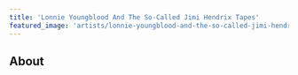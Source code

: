 ```yaml
---
title: 'Lonnie Youngblood And The So-Called Jimi Hendrix Tapes'
featured_image: 'artists/lonnie-youngblood-and-the-so-called-jimi-hendrix-tapes.jpg'
---
```


## About


